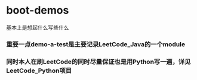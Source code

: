 # boot-demos
基本上是想起什么写些什么

### 重要一点demo-a-test是主要记录LeetCode_Java的一个module
### 同时本人在刷LeetCode的同时尽量保证也是用Python写一遍，详见LeetCode_Python项目

